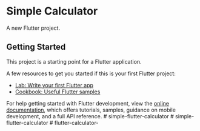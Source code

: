 # Simple Calculator

A new Flutter project.

## Getting Started

This project is a starting point for a Flutter application.

A few resources to get you started if this is your first Flutter project:

- [Lab: Write your first Flutter app](https://docs.flutter.dev/get-started/codelab)
- [Cookbook: Useful Flutter samples](https://docs.flutter.dev/cookbook)

For help getting started with Flutter development, view the
[online documentation](https://docs.flutter.dev/), which offers tutorials,
samples, guidance on mobile development, and a full API reference.
#   s i m p l e - f l u t t e r - c a l c u l a t o r  
 #   s i m p l e - f l u t t e r - c a l c u l a t o r  
 #   f l u t t e r - c a l c u l a t o r -  
 